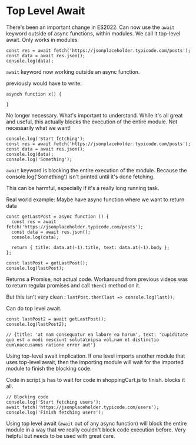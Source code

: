 # Top Level Await

There's been an important change in ES2022. Can now use the `await` keyword outside of async functions, within modules. We call it top-level await. Only works in modules.

```
const res = await fetch('https://jsonplaceholder.typicode.com/posts');
const data = await res.json();
console.log(data);
```

`await` keyword now working outside an async function.

previously would have to write:

```
asynch function x() {

}
```

No longer necessary. What's important to understand. While it's all great and useful, this actually blocks the execution of the entire module. Not necessarily what we want!

```
console.log('Start fetching');
const res = await fetch('https://jsonplaceholder.typicode.com/posts');
const data = await res.json();
console.log(data);
console.log('Something');
```

`await` keyword is blocking the entire execution of the module. Because the console.log('Something') isn't printed until it's done fetching.

This can be harmful, especially if it's a really long running task.

Real world example: Maybe have async function where we want to return data

```
const getLastPost = async function () {
  const res = await fetch('https://jsonplaceholder.typicode.com/posts');
  const data = await res.json();
  console.log(data);

  return { title: data.at(-1).title, text: data.at(-1).body };
};

const lastPost = getLastPost();
console.log(lastPost);
```

Returns a Promise, not actual code. Workaround from previous videos was to return regular promises and call `then()` method on it.

But this isn't very clean : `lastPost.then(last => console.log(last));`

Can do top level await.

```
const lastPost2 = await getLastPost();
console.log(lastPost2);

// {title: 'at nam consequatur ea labore ea harum', text: 'cupiditate quo est a modi nesciunt soluta\nipsa vol…nam et distinctio eum\naccusamus ratione error aut'}
```

Using top-level await implication. If one level imports another module that uses top-level await, then the importing module will wait for the imported module to finish the blocking code.

Code in script.js has to wait for code in shoppingCart.js to finish. blocks it all.

```
// Blocking code
console.log('Start fetching users');
await fetch('https://jsonplaceholder.typicode.com/users');
console.log('Finish fetching users');
```

Using top level await (`await` out of any async function) will block the entire module in a way that we really couldn't block code execution before. Very helpful but needs to be used with great care.
